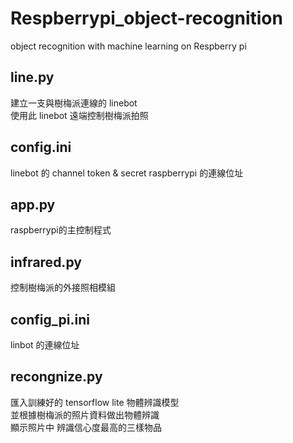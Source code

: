# Respberrypi_object-recognition
object recognition with machine learning on Respberry pi

## line.py
建立一支與樹梅派連線的 linebot  
使用此 linebot 遠端控制樹梅派拍照

## config.ini
linebot 的 channel token & secret
raspberrypi 的連線位址

## app.py 
raspberrypi的主控制程式

## infrared.py
控制樹梅派的外接照相模組


## config_pi.ini
linbot 的連線位址


## recongnize.py
匯入訓練好的 tensorflow lite 物體辨識模型  
並根據樹梅派的照片資料做出物體辨識  
顯示照片中 辨識信心度最高的三樣物品 
